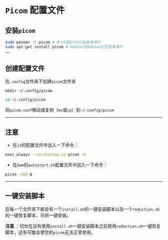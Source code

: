 # `Picom` 配置文件    
## 安装`picom`    

```bash
sudo pacman -S picom # Arch及Arch衍生版本用户
sudo apt-get install picom # Debian及Debian衍生版本用户
……
```
## 创建配置文件    
在`.config`文件夹下创建`picom`文件夹    

```shell
mkdir ~/.config/picom
```
```bash
cd ~/.config/picom
```
将`picom.conf`移动或复制（`mv`或`cp`）到`~/.config/picom`        

-----

## 注意

- 在`i3`的配置文件中加入一下命令：    

```bash
exec_always --no-startup-id picom -b
```
- 在`dwm`的`autostart.sh`配置文件中加入一下命令：    

```bash
picom -CGb &
```

-----

## 一键安装脚本

在每一个文件夹下都会有一个`install.sh`的一键安装脚本以及一个`reduction.sh`的一键恢复脚本，可供一键安装。     

**注意** ：切勿在没有使用`install.sh`一键安装脚本之前使用`reduction.sh`一键恢复脚本，这有可能会使您的`picom`无法正常使用。    